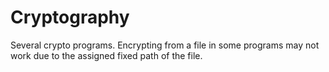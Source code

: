 # Cryptography
Several crypto programs.
Encrypting from a file in some programs may not work due to the assigned fixed path of the file.
